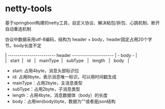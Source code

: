 # netty-tools
基于springboot构建的netty工具，自定义协议、解决粘包/拆包、心跳机制、断开自动重连机制

协议中数据采用utf-8编码，结构为 header + body，header固定占用20个字节。body长度不定

| ------------------------ header --------------------- | - body - |  
| &nbsp; start &nbsp;| &nbsp; id &nbsp; | &nbsp; mainType&nbsp; | &nbsp; subType &nbsp; | &nbsp; length &nbsp; | &nbsp; body &nbsp; |

- start: 占用4byte，消息头部标识位
- id: 占用8byte，表示消息唯一标识，可以用时间戳生成
- mainType：占用2byte，主消息类型
- subType：占用2byte，子消息类型
- length：占用4byte，消息数据体（body）的长度
- body：占用len(body)byte，数据为""或者是json结构 
